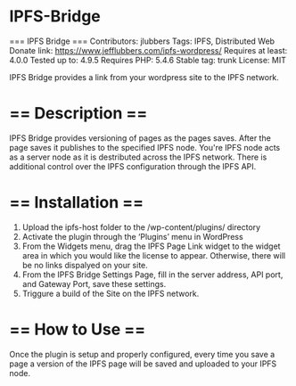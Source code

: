 # IPFS-Bridge

=== IPFS Bridge ===
Contributors: jlubbers
Tags: IPFS, Distributed Web
Donate link: https://www.jefflubbers.com/ipfs-wordpress/
Requires at least: 4.0.0
Tested up to: 4.9.5
Requires PHP: 5.4.6
Stable tag: trunk
License: MIT

IPFS Bridge provides a link from your wordpress site to the IPFS network.


# == Description ==

IPFS Bridge provides versioning of pages as the pages saves. After the page saves it publishes to the specified IPFS node. You're IPFS node acts as a server node as it is destributed across the IPFS network. There is additional control over the IPFS configuration through the IPFS API.

# == Installation ==
1. Upload the ipfs-host folder to the /wp-content/plugins/ directory
1. Activate the plugin through the ‘Plugins’ menu in WordPress
1. From the Widgets menu, drag the IPFS Page Link widget to the widget area in which you would like the license to appear. Otherwise, there will be no links dispalyed on your site.
1. From the IPFS Bridge Settings Page, fill in the server address, API port, and Gateway Port, save these settings.
1. Triggure a build of the Site on the IPFS network.

# == How to Use ==
Once the plugin is setup and properly configured, every time you save a page a version of the IPFS page will be saved and uploaded to your IPFS node.
